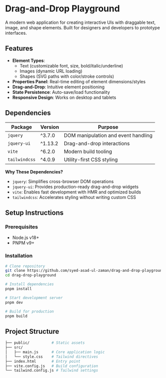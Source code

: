 # Drag-and-Drop Playground

A modern web application for creating interactive UIs with draggable text, image, and shape elements. Built for designers and developers to prototype interfaces.

## Features
- **Element Types**: 
  - Text (customizable font, size, bold/italic/underline)
  - Images (dynamic URL loading)
  - Shapes (SVG paths with color/stroke controls)
- **Properties Panel**: Real-time editing of element dimensions/styles
- **Drag-and-Drop**: Intuitive element positioning
- **State Persistence**: Auto-save/load functionality
- **Responsive Design**: Works on desktop and tablets

## Dependencies
| Package | Version | Purpose |
|---------|---------|---------|
| `jquery` | ^3.7.0 | DOM manipulation and event handling |
| `jquery-ui` | ^1.13.2 | Drag-and-drop interactions |
| `vite` | ^6.2.0 | Modern build tooling |
| `tailwindcss` | ^4.0.9 | Utility-first CSS styling |

**Why These Dependencies?**
- `jquery`: Simplifies cross-browser DOM operations
- `jquery-ui`: Provides production-ready drag-and-drop widgets
- `vite`: Enables fast development with HMR and optimized builds
- `tailwindcss`: Accelerates styling without writing custom CSS

## Setup Instructions

### Prerequisites
- Node.js v18+
- PNPM v9+

### Installation
```bash
# Clone repository
git clone https://github.com/syed-asad-ul-zaman/drag-and-drop-playground
cd drag-drop-playground

# Install dependencies
pnpm install

# Start development server
pnpm dev

# Build for production
pnpm build
```

## Project Structure

```bash
├── public/          # Static assets
├── src/
│   ├── main.js      # Core application logic
│   └── style.css    # Tailwind directives
├── index.html       # Entry point
├── vite.config.js   # Build configuration
└── tailwind.config.js # Tailwind settings
```
